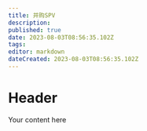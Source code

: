 ```yaml
---
title: 并购SPV
description: 
published: true
date: 2023-08-03T08:56:35.102Z
tags: 
editor: markdown
dateCreated: 2023-08-03T08:56:35.102Z
---
```


# Header
Your content here